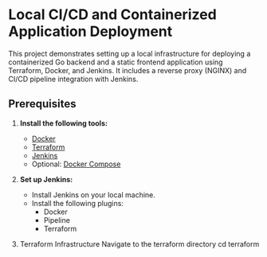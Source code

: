 # Local CI/CD and Containerized Application Deployment

This project demonstrates setting up a local infrastructure for deploying a containerized Go backend and a static frontend application using Terraform, Docker, and Jenkins. It includes a reverse proxy (NGINX) and CI/CD pipeline integration with Jenkins.
## **Prerequisites**
1. **Install the following tools:**
   - [Docker](https://www.docker.com/)
   - [Terraform](https://www.terraform.io/)
   - [Jenkins](https://www.jenkins.io/)
   - Optional: [Docker Compose](https://docs.docker.com/compose/)

2. **Set up Jenkins:**
   - Install Jenkins on your local machine.
   - Install the following plugins:
     - Docker
     - Pipeline
     - Terraform

3. Terraform Infrastructure
Navigate to the terraform directory
cd terraform



